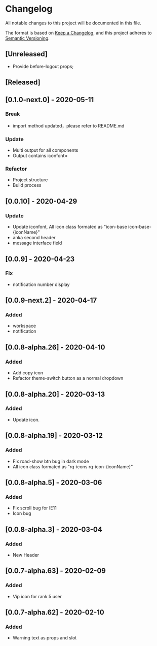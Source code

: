 # Changelog

All notable changes to this project will be documented in this file.

The format is based on [Keep a Changelog](https://keepachangelog.com/en/1.0.0/),
and this project adheres to [Semantic Versioning](https://semver.org/spec/v2.0.0.html).

## [Unreleased]

- Provide before-logout props;

## [Released]

## [0.1.0-next.0] - 2020-05-11

### **Break**

- import method updated，please refer to README.md

### Update

- Multi output for all components
- Output contains iconfont≈

### Refactor

- Project structure
- Build process

## [0.0.10] - 2020-04-29

### Update

- Update iconfont, All icon class formated as "icon-base icon-base-{iconName}"
- anka second header
- message interface field

## [0.0.9] - 2020-04-23

### Fix

- notification number display

## [0.0.9-next.2] - 2020-04-17

### Added

- workspace
- notification

## [0.0.8-alpha.26] - 2020-04-10

### Added

- Add copy icon
- Refactor theme-switch button as a normal dropdown

## [0.0.8-alpha.20] - 2020-03-13

### Added

- Update icon.

## [0.0.8-alpha.19] - 2020-03-12

### Added

- Fix road-show btn bug in dark mode
- All icon class formated as "rq-icons rq-icon-{iconName}"

## [0.0.8-alpha.5] - 2020-03-06

### Added

- Fix scroll bug for IE11
- Icon bug

## [0.0.8-alpha.3] - 2020-03-04

### Added

- New Header

## [0.0.7-alpha.63] - 2020-02-09

### Added

- Vip icon for rank 5 user

## [0.0.7-alpha.62] - 2020-02-10

### Added

- Warning text as props and slot
